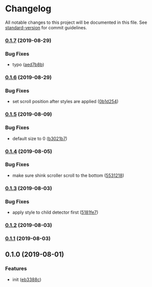 # Changelog

All notable changes to this project will be documented in this file. See [standard-version](https://github.com/conventional-changelog/standard-version) for commit guidelines.

### [0.1.7](https://github.com/crimx/react-resize-reporter/compare/v0.1.6...v0.1.7) (2019-08-29)


### Bug Fixes

* typo ([aed7b8b](https://github.com/crimx/react-resize-reporter/commit/aed7b8b))



### [0.1.6](https://github.com/crimx/react-resize-reporter/compare/v0.1.5...v0.1.6) (2019-08-29)


### Bug Fixes

* set scroll position after styles are applied ([0b1d254](https://github.com/crimx/react-resize-reporter/commit/0b1d254))



### [0.1.5](https://github.com/crimx/react-resize-reporter/compare/v0.1.4...v0.1.5) (2019-08-09)


### Bug Fixes

* default size to 0 ([b3021b7](https://github.com/crimx/react-resize-reporter/commit/b3021b7))



### [0.1.4](https://github.com/crimx/react-resize-reporter/compare/v0.1.3...v0.1.4) (2019-08-05)


### Bug Fixes

* make sure shink scroller scroll to the bottom ([5531218](https://github.com/crimx/react-resize-reporter/commit/5531218))



### [0.1.3](https://github.com/crimx/react-resize-reporter/compare/v0.1.2...v0.1.3) (2019-08-03)


### Bug Fixes

* apply style to child detector first ([5181fe7](https://github.com/crimx/react-resize-reporter/commit/5181fe7))



### [0.1.2](https://github.com/crimx/react-resize-reporter/compare/v0.1.1...v0.1.2) (2019-08-03)



### [0.1.1](https://github.com/crimx/react-resize-reporter/compare/v0.1.0...v0.1.1) (2019-08-03)



## 0.1.0 (2019-08-01)


### Features

* init ([eb3388c](https://github.com/crimx/react-resize-reporter/commit/eb3388c))

